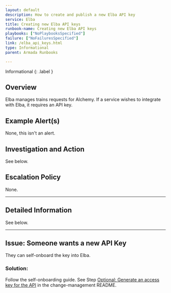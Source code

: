 ```yaml
---
layout: default
description: How to create and publish a new Elba API key
service: Elba
title: Creating new Elba API keys
runbook-name: Creating new Elba API keys
playbooks: ["NoPlaybooksSpecified"]
failure: ["NoFailuresSpecified"]
link: /elba_api_keys.html
type: Informational
parent: Armada Runbooks

---
```


Informational
{: .label }

## Overview

Elba manages trains requests for Alchemy. If a service wishes to integrate with Elba, it requires an API key.

## Example Alert(s)

None, this isn't an alert.

## Investigation and Action

See below.

## Escalation Policy

None.

---

## Detailed Information

See below.

---

## Issue: Someone wants a new API Key

They can self-onboard the key into Elba.

### Solution:

Follow the self-onboarding guide. See Step [Optional: Generate an access key for the API](https://github.ibm.com/alchemy-conductors/change-management/blob/main/README.md) in the change-management README.
